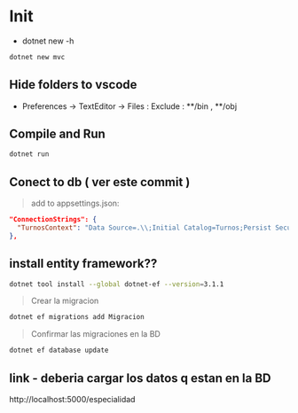 # Init
- dotnet new -h
```sh
dotnet new mvc
```

## Hide folders to vscode
 - Preferences -> TextEditor -> Files : Exclude : **/bin , **/obj

## Compile and Run
```sh
dotnet run
```

## Conect to db ( ver este commit )

> add to appsettings.json:
```json
"ConnectionStrings": {
  "TurnosContext": "Data Source=.\\;Initial Catalog=Turnos;Persist Security Info=false;Trusted_Conecction=True"
},
```

## install entity framework??
```sh
dotnet tool install --global dotnet-ef --version=3.1.1
```
> Crear la migracion

```sh
dotnet ef migrations add Migracion
```

> Confirmar las migraciones en la BD
```sh
dotnet ef database update
```

## link - deberia cargar los datos q estan en la BD

http://localhost:5000/especialidad
